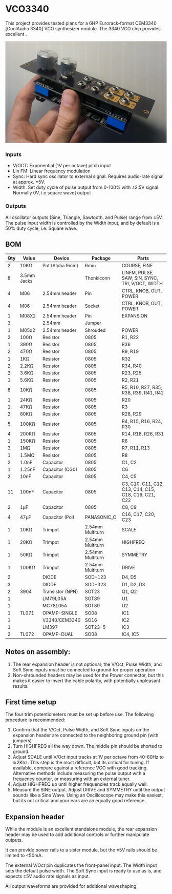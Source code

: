 # VCO3340
This project provides tested plans for a 6HP Eurorack-format CEM3340 [CoolAudio 3340] VCO synthesizer module. The 3340 VCO chip provides excellent .

![GitHub Logo](/media/vco3340-assembled.jpg)

### Inputs
- V/OCT: Exponential (1V per octave) pitch input
- Lin FM: Linear frequency modulation
- Sync: Hard sync oscillator to external signal. Requires audio-rate signal at approx. ±5V.
- Width: Set duty cycle of pulse output from 0-100% with ±2.5V signal. Normally 0V, i.e square wave] output


### Outputs
All oscillator outputs (Sine, Triangle, Sawtooth, and Pulse) range from ±5V. The pulse input width is controlled by the Width input, and by default is a 50% duty cycle, i.e. Square wave.


## BOM 

Qty | Value            | Device                  | Package             | Parts                                                |
--- | ---------------- | ----------------------- | ------------------- | ---------------------------------------------------- |
2   | 10KΩ             | Pot (Alpha 9mm)         | 6mm                 | COURSE, FINE                                         |
8   | 3.5mm Jacks      |                         | Thonkiconn          | LINFM, PULSE, SAW, SIN, SYNC, TRI, V/OCT, WIDTH      |
4   | M06              | 2.54mm header           | Pin                 | CTRL, KNOB, OUT, POWER                               |
4   | M06              | 2.54mm header           | Socket              | CTRL, KNOB, OUT, POWER                               |
1   | M08X2            | 2.54mm header           | Pin                 | EXPANSION                                            |
3   |                  | 2.54mm                  | Jumper              |                                                      |
1   | M05x2            | 2.54mm header           | Shrouded            | POWER                                                |
2   | 100Ω             | Resistor                | 0805                | R1, R22                                              |
1   | 390Ω             | Resistor                | 0805                | R36                                                  |
2   | 470Ω             | Resistor                | 0805                | R9, R19                                              |
1   | 1KΩ              | Resistor                | 0805                | R32                                                  |
2   | 2.2KΩ            | Resistor                | 0805                | R34, R40                                             |
2   | 3.6KΩ            | Resistor                | 0805                | R23, R25                                             |
1   | 5.6KΩ            | Resistor                | 0805                | R2, R21                                              |
8   | 10KΩ             | Resistor                | 0805                | R5, R10, R27, R35, R38, R39, R41, R42                |
1   | 24KΩ             | Resistor                | 0805                | R20                                                  |
1   | 47KΩ             | Resistor                | 0805                | R3                                                   |
2   | 80KΩ             | Resistor                | 0805                | R28, R29                                             |
5   | 100KΩ            | Resistor                | 0805                | R4, R15, R16, R24, R30                               |
4   | 200KΩ            | Resistor                | 0805                | R14, R18, R26, R31                                   |
1   | 150KΩ            | Resistor                | 0805                | R6                                                   |
3   | 1MΩ              | Resistor                | 0805                | R7, R11, R13                                         |
1   | 1.5MΩ            | Resistor                | 0805                | R8                                                   |
2   | 1.0nF            | Capacitor               | 0805                | C1, C2                                               |
1   | 1.25nF           | Capacitor (CG0)         | 0805                | C6                                                   |
2   | 10nF             | Capacitor               | 0805                | C4, C5                                               |
11  | 100nF            | Capacitor               | 0805                | C3, C10, C11, C12, C13, C14, C15, C18, C19, C21, C22 |
2   | 1µF              | Capacitor               | 0805                | C8, C9                                               |
4   | 47µF             | Capacitor (Pol)         | PANASONIC_C         | C16, C17, C20, C23                                   |
1   | 10KΩ             | Trimpot                 | 2.54mm Multiturn    | SCALE                                                |
1   | 20KΩ             | Trimpot                 | 2.54mm Multiturn    | HIGHFREQ                                             |
1   | 50KΩ             | Trimpot                 | 2.54mm Multiturn    | SYMMETRY                                             |
1   | 100KΩ            | Trimpot                 | 2.54mm Multiturn    | DRIVE                                                |
2   |                  | DIODE                   | SOD-123             | D4, D5                                               |
3   |                  | DIODE                   | SOD-323             | D1, D2, D3                                           |
2   | 3904             | Transistor (NPN)        | SOT23               | Q1, Q2                                               |
1   |                  | LM79L05A                | SOT89               | U1                                                   |
1   |                  | MC78L05A                | SOT89               | U2                                                   |
1   | TL071            | OPAMP-SINGLE            | SO08                | IC1                                                  |
1   |                  | V3340/CEM3340           | SO16                | IC2                                                  |
1   |                  | LM397                   | SOT23-5             | IC3                                                  |
2   | TL072            | OPAMP-DUAL              | SO08                | IC4, IC5                                             |


## Notes on assembly:
1. The rear expansion header is not optional; the V/Oct, Pulse Width, and Soft Sync inputs *must* be connected to ground for proper operation
1. Non-shrounded headers may be used for the Power connector, but this makes it easier to invert the cable polarity, with potentially unpleasant results.


## First time setup
The four trim potentiometers must be set up before use. The following procedure is recommended:
1. Confirm that the V/Oct, Pulse Width, and Soft Sync inputs on the expansion header are connected to the neighboring ground pin (with jumpers)
1. Turn HIGHFREQ all the way down. The middle pin should be shorted to ground.
1. Adjust SCALE until V/Oct input tracks at 1V per octave from 40-60Hz to ≅2Khz. This step is the most difficult, but its critical for tuning. If available, compare against a reference VCO with good tracking. Alternative methods include measuring the pulse output with a frequency counter, or measuring with an external tuner.
1. Adjust HIGHFREQ up until higher frequencies track equally well.
1. Measure the SINE output. Adjust DRIVE and SYMMETRY until the output sounds like a Sine Wave. Using an Oscilloscope may make this easiest, but its not critical and your ears are an equally good reference.

## Expansion header

While the module is an excellent standalone module, the rear expansion header may be used to add additional controls or further manipulate outputs.

It can provide power rails to a sister module, but the ±5V rails should be limited to <50mA.

The external V/Oct pin duplicates the front-panel input. The Width input sets the default pulse width. The Soft Sync input is ready to use as is, and expects ±5V audio rate signals as input.

All output waveforms are provided for additional waveshaping.
